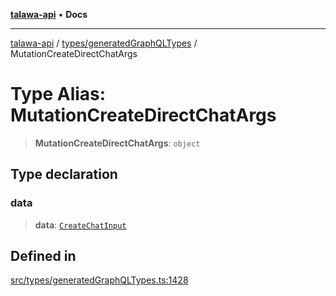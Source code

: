 [**talawa-api**](../../../README.md) • **Docs**

***

[talawa-api](../../../modules.md) / [types/generatedGraphQLTypes](../README.md) / MutationCreateDirectChatArgs

# Type Alias: MutationCreateDirectChatArgs

> **MutationCreateDirectChatArgs**: `object`

## Type declaration

### data

> **data**: [`CreateChatInput`](CreateChatInput.md)

## Defined in

[src/types/generatedGraphQLTypes.ts:1428](https://github.com/PalisadoesFoundation/talawa-api/blob/3bacbf38707ebd3e3e5f1bc5b4cc7aa3b2adc169/src/types/generatedGraphQLTypes.ts#L1428)
